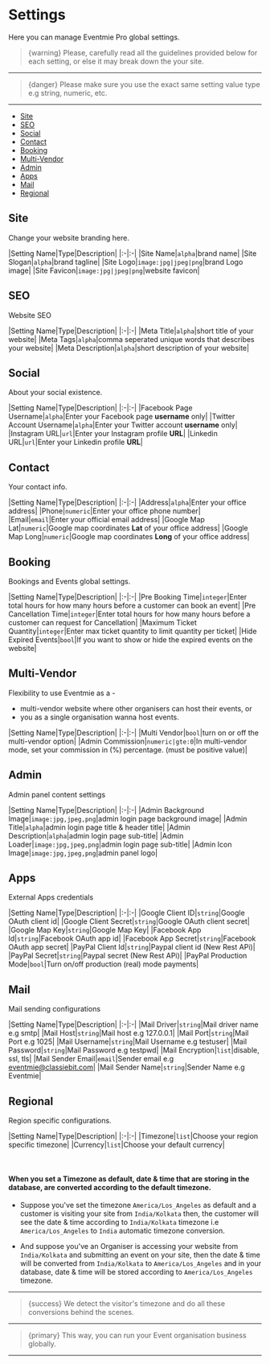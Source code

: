 # Settings

Here you can manage Eventmie Pro global settings.

> {warning} Please, carefully read all the guidelines provided below for each setting, or else it may break down the your site.

---

> {danger} Please make sure you use the exact same setting value type e.g string, numeric, etc.

---

- [Site](#Site)
- [SEO](#SEO)
- [Social](#Social)
- [Contact](#Contact)
- [Booking](#Booking)
- [Multi-Vendor](#Multi-Vendor)
- [Admin](#Admin)
- [Apps](#Apps)
- [Mail](#Mail)
- [Regional](#Regional)

<a name="Site"></a>
## Site

Change your website branding here.


|Setting Name|Type|Description|
|:-|:-|
|Site Name|`alpha`|brand name|
|Site Slogan|`alpha`|brand tagline|
|Site Logo|`image:jpg|jpeg|png`|brand Logo image|
|Site Favicon|`image:jpg|jpeg|png`|website favicon|



<a name="SEO"></a>
## SEO

Website SEO


|Setting Name|Type|Description|
|:-|:-|
|Meta Title|`alpha`|short title of your website|
|Meta Tags|`alpha`|comma seperated unique words that describes your website|
|Meta Description|`alpha`|short description of your website|



<a name="Social"></a>
## Social

About your social existence.


|Setting Name|Type|Description|
|:-|:-|
|Facebook Page Username|`alpha`|Enter your Facebook page **username** only|
|Twitter Account Username|`alpha`|Enter your Twitter account **username** only|
|Instagram URL|`url`|Enter your Instagram profile **URL**|
|Linkedin URL|`url`|Enter your Linkedin profile **URL**|




<a name="Contact"></a>
## Contact

Your contact info.


|Setting Name|Type|Description|
|:-|:-|
|Address|`alpha`|Enter your office address|
|Phone|`numeric`|Enter your office phone number|
|Email|`email`|Enter your official email address|
|Google Map Lat|`numeric`|Google map coordinates **Lat** of your office address| 
|Google Map Long|`numeric`|Google map coordinates **Long** of your office address| 




<a name="Booking"></a>
## Booking

Bookings and Events global settings.


|Setting Name|Type|Description|
|:-|:-|
|Pre Booking Time|`integer`|Enter total hours for how many hours before a customer can book an event|
|Pre Cancellation Time|`integer`|Enter total hours for how many hours before a customer can request for Cancellation|
|Maximum Ticket Quantity|`integer`|Enter max ticket quantity to limit quantity per ticket|
|Hide Expired Events|`bool`|If you want to show or hide the expired events on the website|





<a name="Multi-Vendor"></a>
## Multi-Vendor

Flexibility to use Eventmie as a - 

- multi-vendor website where other organisers can host their events, or 
- you as a single organisation wanna host events.


|Setting Name|Type|Description|
|:-|:-|
|Multi Vendor|`bool`|turn on or off the multi-vendor option|
|Admin Commission|`numeric|gte:0`|In multi-vendor mode, set your commission in (%) percentage. (must be positive value)|






<a name="Admin"></a>
## Admin

Admin panel content settings


|Setting Name|Type|Description|
|:-|:-|
|Admin Background Image|`image:jpg,jpeg,png`|admin login page background image|
|Admin Title|`alpha`|admin login page title & header title|
|Admin Description|`alpha`|admin login page sub-title|
|Admin Loader|`image:jpg,jpeg,png`|admin login page sub-title|
|Admin Icon Image|`image:jpg,jpeg,png`|admin panel logo|






<a name="Apps"></a>
## Apps

External Apps credentials


|Setting Name|Type|Description|
|:-|:-|
|Google Client ID|`string`|Google OAuth client id|
|Google Client Secret|`string`|Google OAuth client secret|
|Google Map Key|`string`|Google Map Key|
|Facebook App Id|`string`|Facebook OAuth app id|
|Facebook App Secret|`string`|Facebook OAuth app secret|
|PayPal Client Id|`string`|Paypal client id (New Rest APi)|
|PayPal Secret|`string`|Paypal secret (New Rest APi)|
|PayPal Production Mode|`bool`|Turn on/off production (real) mode payments|






<a name="Mail"></a>
## Mail

Mail sending configurations


|Setting Name|Type|Description|
|:-|:-|
|Mail Driver|`string`|Mail driver name e.g smtp|
|Mail Host|`string`|Mail host e.g 127.0.0.1|
|Mail Port|`string`|Mail Port e.g 1025|
|Mail Username|`string`|Mail Username e.g testuser|
|Mail Password|`string`|Mail Password e.g testpwd|
|Mail Encryption|`list`|disable, ssl, tls|
|Mail Sender Email|`email`|Sender email e.g eventmie@classiebit.com|
|Mail Sender Name|`string`|Sender Name e.g Eventmie|






<a name="Regional"></a>
## Regional

Region specific configurations.


|Setting Name|Type|Description|
|:-|:-|
|Timezone|`list`|Choose your region specific timezone|
|Currency|`list`|Choose your default currency|


<br>

#### When you set a Timezone as default, date & time that are storing in the database, are converted according to the default timezone.

- Suppose you've set the timezone `America/Los_Angeles` as default and a customer is visiting your site from `India/Kolkata` then, the customer will see the date & time according to `India/Kolkata` timezone i.e `America/Los_Angeles` to `India` automatic timezone conversion.

- And suppose you've an Organiser is accessing your website from `India/Kolkata` and submitting an event on your site, then the date & time will be converted from `India/Kolkata` to `America/Los_Angeles` and in your database, date & time will be stored according to `America/Los_Angeles` timezone.


---

> {success} We detect the visitor's timezone and do all these conversions behind the scenes.

--- 

> {primary} This way, you can run your Event organisation business globally.

---